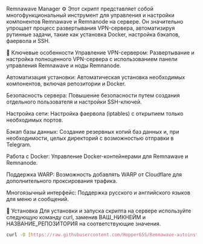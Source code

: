 Remnawave Manager ⚙️
Этот скрипт представляет собой многофункциональный инструмент для управления и настройки компонентов Remnawave и Remnanode на сервере. Он значительно упрощает процесс развертывания VPN-сервера, автоматизируя рутинные задачи, такие как установка Docker, настройка бэкапов, фаервола и SSH.

💾 Ключевые особенности
Управление VPN-сервером: Развертывание и настройка полноценного VPN-сервера с использованием панели управления Remnawave и ноды Remnanode.

Автоматизация установки: Автоматическая установка необходимых компонентов, включая репозитории и Docker.

Безопасность сервера: Повышение безопасности путем создания отдельного пользователя и настройки SSH-ключей.

Настройка сети: Настройка фаервола (iptables) с открытием только необходимых портов.

Бэкап базы данных: Создание резервных копий баз данных и, при необходимости, целых директорий с возможностью отправки в Telegram.

Работа с Docker: Управление Docker-контейнерами для Remnawave и Remnanode.

Поддержка WARP: Возможность добавлять WARP от Cloudflare для дополнительного проксирования трафика.

Многоязычный интерфейс: Поддержка русского и английского языков для меню и сообщений.

🚀 Установка
Для установки и запуска скрипта на сервере используйте следующую команду curl, заменив ВАШ_НИКНЕЙМ и НАЗВАНИЕ_РЕПОЗИТОРИЯ на соответствующие значения.
```bash
curl -O [https://raw.githubusercontent.com/Hopper65S/Remnawave-autoinstall-script/main/rmanagerscript](https://raw.githubusercontent.com/Hopper65S/Remnawave-autoinstall-script/main/rmanagerscript) && chmod +x rmanagerscript
